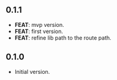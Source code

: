 ## 0.1.1

 - **FEAT**: mvp version.
 - **FEAT**: first version.
 - **FEAT**: refine lib path to the route path.

## 0.1.0

- Initial version.
